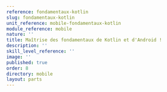 ```yaml
---
reference: fondamentaux-kotlin
slug: fondamentaux-kotlin
unit_reference: mobile-fondamentaux-kotlin
module_reference: mobile
nature: ''
title: Maîtrise des fondamentaux de Kotlin et d'Android !
description: ''
skill_level_reference: ''
image: ''
published: true
order: 8
directory: mobile
layout: parts
---
```


